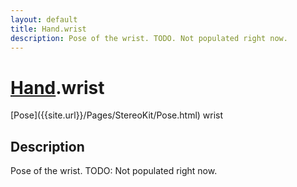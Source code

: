 ```yaml
---
layout: default
title: Hand.wrist
description: Pose of the wrist. TODO. Not populated right now.
---
```

# [Hand]({{site.url}}/Pages/StereoKit/Hand.html).wrist

<div class='signature' markdown='1'>
[Pose]({{site.url}}/Pages/StereoKit/Pose.html) wrist
</div>

## Description
Pose of the wrist. TODO: Not populated right now.

